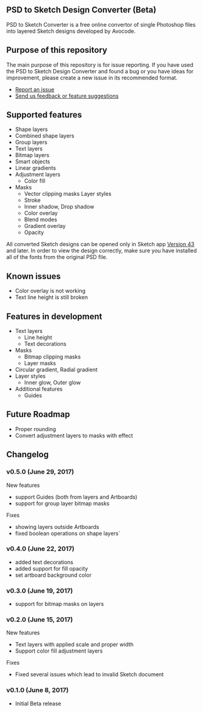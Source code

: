 ## PSD to Sketch Design Converter (Beta)

PSD to Sketch Converter is a free online convertor of single Photoshop files into layered Sketch designs developed by Avocode.

 ## Purpose of this repository
 
The main purpose of this repository is for issue reporting. If you have used the PSD to Sketch Design Converter and found a bug or you have ideas for improvement, please create a new issue in its recommended format. 

- [Report an issue](https://github.com/avocode/psd-to-sketch-converter/issues/new)
- [Send us feedback or feature suggestions](http://r.avocode.com/feedback?utm_source=features&utm_medium=web&utm_campaign=psd-to-sketch-converter)

## Supported features

- Shape layers
- Combined shape layers
- Group layers
- Text layers
- Bitmap layers
- Smart objects
- Linear gradients
- Adjustment layers
    - Color fill
- Masks
    - Vector clipping masks
Layer styles
    - Stroke
    - Inner shadow, Drop shadow
    - Color overlay
    - Blend modes
    - Gradient overlay
    - Opacity

All converted Sketch designs can be opened only in Sketch app [Version 43](https://www.sketchapp.com/updates/#version-43) and later. In order to view the design correctly, make sure you have installed all of the fonts from the original PSD file.

## Known issues

- Color overlay is not working
- Text line height is still broken

## Features in development

- Text layers
    - Line height
    - Text decorations
- Masks
    - Bitmap clipping masks
    - Layer masks
- Circular gradient, Radial gradient
- Layer styles
    - Inner glow, Outer glow
- Additional features
    - Guides


## Future Roadmap

- Proper rounding 
- Convert adjustment layers to masks with effect

## Changelog

### v0.5.0 (June 29, 2017)

New features
- support Guides (both from layers and Artboards)
- support for group layer bitmap masks

Fixes
- showing layers outside Artboards
- fixed boolean operations on shape layers`

### v0.4.0 (June 22, 2017)

- added text decorations
- added support for fill opacity
- set artboard background color

### v0.3.0 (June 19, 2017)

- support for bitmap masks on layers

### v0.2.0 (June 15, 2017)

New features
- Text layers with applied scale and proper width
- Support color fill adjustment layers

Fixes
- Fixed several issues which lead to invalid Sketch document

### v0.1.0 (June 8, 2017)
- Initial Beta release
